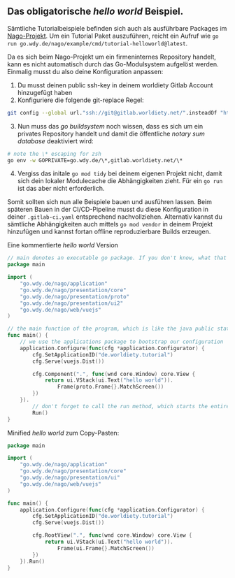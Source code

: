 ## Das obligatorische _hello world_ Beispiel.

Sämtliche Tutorialbeispiele befinden sich auch als ausführbare Packages im [Nago-Projekt](https://gitlab.worldiety.net/group/ora/nago/-/tree/main/example/cmd?ref_type=heads). Um ein Tutorial Paket auszuführen, reicht ein Aufruf wie `go run go.wdy.de/nago/example/cmd/tutorial-helloworld@latest`.


Da es sich beim Nago-Projekt um ein firmeninternes Repository handelt, kann es nicht automatisch durch das Go-Modulsystem aufgelöst werden. Einmalig musst du also deine Konfiguration anpassen:

1. Du musst deinen public ssh-key in deinem worldiety Gitlab Account hinzugefügt haben
2. Konfiguriere die folgende git-replace Regel:
```bash 
git config --global url."ssh://git@gitlab.worldiety.net/".insteadOf "https://gitlab.worldiety.net/" 
```
3. Nun muss das _go buildsystem_ noch wissen, dass es sich um ein privates Repository handelt und damit die öffentliche _notary sum database_ deaktiviert wird:
```bash
# note the \* escaping for zsh
go env -w GOPRIVATE=go.wdy.de/\*,gitlab.worldiety.net/\* 
```
4. Vergiss das initale `go mod tidy` bei deinem eigenen Projekt nicht, damit sich dein lokaler Modulecache die Abhängigkeiten zieht. Für ein `go run` ist das aber nicht erforderlich.


Somit sollten sich nun alle Beispiele bauen und ausführen lassen.
Beim späteren Bauen in der CI/CD-Pipeline musst du diese Konfiguration in deiner `.gitlab-ci.yaml` entsprechend nachvollziehen.
Alternativ kannst du sämtliche Abhängigkeiten auch mittels `go mod vendor` in deinem Projekt hinzufügen und kannst fortan offline reproduzierbare Builds erzeugen.


Eine kommentierte _hello world_ Version
```go
// main denotes an executable go package. If you don't know, what that means, go through the Go Tour first.
package main

import (
	"go.wdy.de/nago/application"
	"go.wdy.de/nago/presentation/core"
	"go.wdy.de/nago/presentation/proto"
	"go.wdy.de/nago/presentation/ui2"
	"go.wdy.de/nago/web/vuejs"
)

// the main function of the program, which is like the java public static void main.
func main() {
	// we use the applications package to bootstrap our configuration
	application.Configure(func(cfg *application.Configurator) {
		cfg.SetApplicationID("de.worldiety.tutorial")
		cfg.Serve(vuejs.Dist())

		cfg.Component(".", func(wnd core.Window) core.View {
			return ui.VStack(ui.Text("hello world")).
				Frame(proto.Frame{}.MatchScreen())
		})
	}).
		// don't forget to call the run method, which starts the entire thing and blocks until finished
		Run()
}

```


Minified _hello world_ zum Copy-Pasten:
```go
package main

import (
	"go.wdy.de/nago/application"
	"go.wdy.de/nago/presentation/core"
	"go.wdy.de/nago/presentation/ui"
	"go.wdy.de/nago/web/vuejs"
)

func main() {
	application.Configure(func(cfg *application.Configurator) {
		cfg.SetApplicationID("de.worldiety.tutorial")
		cfg.Serve(vuejs.Dist())

		cfg.RootView(".", func(wnd core.Window) core.View {
			return ui.VStack(ui.Text("hello world")).
				Frame(ui.Frame{}.MatchScreen())
		})
	}).Run()
}

```